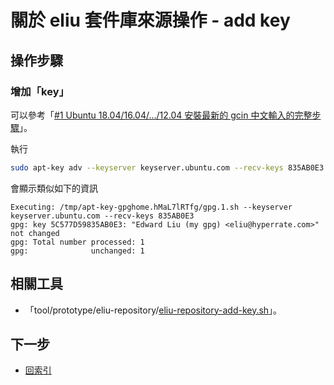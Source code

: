 
# 關於 eliu 套件庫來源操作 - add key


## 操作步驟

### 增加「key」

可以參考「[#1 Ubuntu 18.04/16.04/…/12.04 安裝最新的 gcin 中文輸入的完整步驟](https://hyperrate.com/thread.php?tid=28044#28044)」。

執行

``` sh
sudo apt-key adv --keyserver keyserver.ubuntu.com --recv-keys 835AB0E3
```

會顯示類似如下的資訊

```
Executing: /tmp/apt-key-gpghome.hMaL7lRTfg/gpg.1.sh --keyserver keyserver.ubuntu.com --recv-keys 835AB0E3
gpg: key 5C577D59835AB0E3: "Edward Liu (my gpg) <eliu@hyperrate.com>" not changed
gpg: Total number processed: 1
gpg:              unchanged: 1
```

## 相關工具

* 「tool/prototype/eliu-repository/[eliu-repository-add-key.sh](https://github.com/samwhelp/note-about-gcin/blob/gh-pages/ubuntu/18.04/tool/prototype/eliu-repository/eliu-repository-add-key.sh)」。




## 下一步

* [回索引](all.md)
